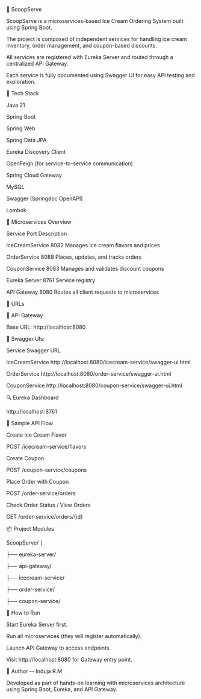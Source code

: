 🍨 ScoopServe


ScoopServe is a microservices-based Ice Cream Ordering System built using Spring Boot. 

The project is composed of independent services for handling ice cream inventory, order management, and coupon-based discounts.

All services are registered with Eureka Server and routed through a centralized API Gateway.

Each service is fully documented using Swagger UI for easy API testing and exploration.

🚀 Tech Stack

Java 21

Spring Boot

Spring Web

Spring Data JPA

Eureka Discovery Client

OpenFeign (for service-to-service communication)

Spring Cloud Gateway

MySQL

Swagger (Springdoc OpenAPI)

Lombok

🧱 Microservices Overview

Service	Port	Description

IceCreamService	8082	Manages ice cream flavors and prices

OrderService	8088	Places, updates, and tracks orders

CouponService	8083	Manages and validates discount coupons

Eureka Server	8761	Service registry

API Gateway	8080	Routes all client requests to microservices

🔗 URLs

🧭 API Gateway

Base URL: http://localhost:8080

📘 Swagger UIs:

Service	Swagger URL

IceCreamService	http://localhost:8080/icecream-service/swagger-ui.html

OrderService	http://localhost:8080/order-service/swagger-ui.html

CouponService	http://localhost:8080/coupon-service/swagger-ui.html

🔍 Eureka Dashboard

http://localhost:8761


🔄 Sample API Flow

Create Ice Cream Flavor

POST /icecream-service/flavors

Create Coupon

POST /coupon-service/coupons

Place Order with Coupon

POST /order-service/orders

Check Order Status / View Orders

GET /order-service/orders/{id}

📦 Project Modules

ScoopServe/
│

├── eureka-server/

├── api-gateway/

├── icecream-service/

├── order-service/

├── coupon-service/

🧪 How to Run

Start Eureka Server first.

Run all microservices (they will register automatically).

Launch API Gateway to access endpoints.

Visit http://localhost:8080 for Gateway entry point.

🧾 Author  --  Induja R.M

Developed as part of hands-on learning with microservices architecture using Spring Boot, Eureka, and API Gateway.

